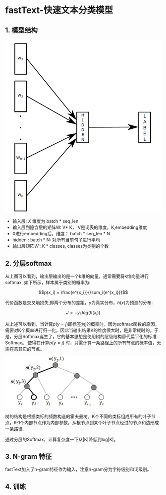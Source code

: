
# fastText-快速文本分类模型

## 1. 模型结构

![fastText](resource/fastText.png)

- 输入层:  $X$  维度为  batch * seq_len  
- 输入层到隐含层的矩阵W: V* K， V是词表的维度，K,embedding维度
- X进行embedding后，维度： batch * seq_len * N
- hidden : batch * N:  对所有当前句子进行平均
- 输出层矩阵$W'$: K * classes, classes为类别的个数

## 2. 分层softmax

从上图可以看到，输出层输出的是一个k维的向量，通常需要将k维向量进行softmax, 如下所示，样本属于类别的概率为: 

$$p(x_i) = \frac{e^{x_i}}{\sum_i{e^{x_i}}}$$

代价函数是交叉熵损失,即两个分布的差距，y为真实分布，$h(x)$为预测的分布:

$$J = -y_i.log(h(x_i))$$

从上述可以看到，当计算$p(y=j)$即标签为j的概率时，因为softmax函数的原因，需要对K个概率进行归一化，因此当输出结果K的维度很大时，是非常耗时的。于是，分层Softmax诞生了，它的基本思想是使用树的层级结构替代扁平化的标准Softmax。
使得在计算$p(y=j)$ 时，只需计算一条路径上的所有节点的概率值，无需在意其它的节点。

![tree](resource/tree.jpg)

树的结构是根据类标的频数构造的霍夫曼树。K个不同的类标组成所有的叶子节点，K-1个内部节点作为内部参数，从根节点到某个叶子节点经过的节点和边形成一条路径.

通过分层的Softmax，计算复杂度一下从|K|降低到log|K|。

## 3. N-gram 特征

fastText加入了n-gram特征作为输入，注意n-gram分为字符级别和词级别。

## 4. 训练

